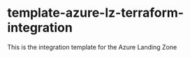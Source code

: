 # template-azure-lz-terraform-integration
This is the integration template for the Azure Landing Zone
